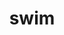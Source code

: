 ---
category: 4-letters
denotation: null
name: swim
reference_link: https://www.etymonline.com/word/swim
root_language: null
root_name: null
title: swim
type: free
word_sums:
- respelling: swim
  sum: 'Swim + '
---
